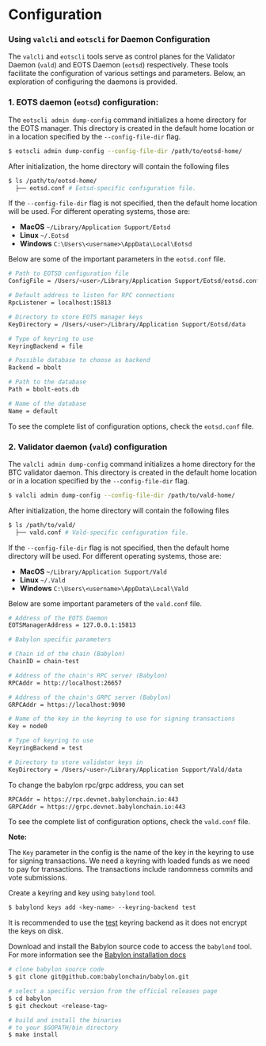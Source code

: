 # Configuration

### Using `valcli` and `eotscli` for Daemon Configuration

The `valcli` and `eotscli` tools serve as control planes for the Validator
Daemon (`vald`) and EOTS Daemon (`eotsd`) respectively. These tools facilitate the
configuration of various settings and parameters. Below, an exploration of
configuring the daemons is provided.

### 1. EOTS daemon (`eotsd`) configuration:

The `eotscli admin dump-config` command initializes a home directory for the EOTS
manager. This directory is created in the default home location or in a location
specified by the `--config-file-dir` flag.

```bash
$ eotscli admin dump-config --config-file-dir /path/to/eotsd-home/
```

After initialization, the home directory will contain the following files

```bash
$ ls /path/to/eotsd-home/
  ├── eotsd.conf # Eotsd-specific configuration file.
```

If the `--config-file-dir` flag is not specified, then the default home location will
be used. For different operating systems, those are:

- **MacOS** `~/Library/Application Support/Eotsd`
- **Linux** `~/.Eotsd`
- **Windows** `C:\Users\<username>\AppData\Local\Eotsd`

Below are some of the important parameters in the `eotsd.conf` file.

```bash
# Path to EOTSD configuration file
ConfigFile = /Users/<user>/Library/Application Support/Eotsd/eotsd.conf

# Default address to listen for RPC connections
RpcListener = localhost:15813

# Directory to store EOTS manager keys
KeyDirectory = /Users/<user>/Library/Application Support/Eotsd/data

# Type of keyring to use
KeyringBackend = file

# Possible database to choose as backend
Backend = bbolt

# Path to the database
Path = bbolt-eots.db

# Name of the database
Name = default
```

To see the complete list of configuration options, check the `eotsd.conf` file.

### 2. Validator daemon (`vald`) configuration

The `valcli admin dump-config` command initializes a home directory for the BTC
validator daemon. This directory is created in the default home location or in a
location specified by the `--config-file-dir` flag.

```bash
$ valcli admin dump-config --config-file-dir /path/to/vald-home/
```

After initialization, the home directory will contain the following files

```bash
$ ls /path/to/vald/
  ├── vald.conf # Vald-specific configuration file.
```

If the `--config-file-dir` flag is not specified, then the default home directory
will be used. For different operating systems, those are:

- **MacOS** `~/Library/Application Support/Vald`
- **Linux** `~/.Vald`
- **Windows** `C:\Users\<username>\AppData\Local\Vald`

Below are some important parameters of the `vald.conf` file.

```bash
# Address of the EOTS Daemon
EOTSManagerAddress = 127.0.0.1:15813

# Babylon specific parameters

# Chain id of the chain (Babylon)
ChainID = chain-test

# Address of the chain's RPC server (Babylon)
RPCAddr = http://localhost:26657

# Address of the chain's GRPC server (Babylon)
GRPCAddr = https://localhost:9090

# Name of the key in the keyring to use for signing transactions
Key = node0

# Type of keyring to use
KeyringBackend = test

# Directory to store validator keys in
KeyDirectory = /Users/<user>/Library/Application Support/Vald/data
```

To change the babylon rpc/grpc address, you can set

```bash
RPCAddr = https://rpc.devnet.babylonchain.io:443
GRPCAddr = https://grpc.devnet.babylonchain.io:443
```

To see the complete list of configuration options, check the `vald.conf` file.

**Note:**

The `Key` parameter in the config is the name of the key in the keyring to use for
signing transactions. We need a keyring with loaded funds as we need to pay for
transactions. The transactions include randomness commits and vote submissions.

Create a keyring and key using `babylond` tool.

```bash
$ babylond keys add <key-name> --keyring-backend test
```

It is recommended to use
the [test](https://docs.cosmos.network/v0.46/run-node/keyring.html#the-test-backend)
keyring backend as it does not encrypt the keys on disk.

Download and install the Babylon source code to access the `babylond` tool. For more
information see
the [Babylon installation docs](https://docs.babylonchain.io/docs/user-guides/installation#step-2-build-and-install-babylon-)

```bash
# clone babylon source code
$ git clone git@github.com:babylonchain/babylon.git 

# select a specific version from the official releases page
$ cd babylon
$ git checkout <release-tag>

# build and install the binaries 
# to your $GOPATH/bin directory
$ make install
```
